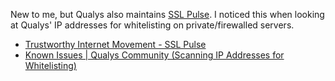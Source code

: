 New to me, but Qualys also maintains [SSL Pulse](https://www.trustworthyinternet.org/ssl-pulse/). I noticed this when looking at Qualys' IP addresses for whitelisting on private/firewalled servers.

* [Trustworthy Internet Movement - SSL Pulse](https://www.trustworthyinternet.org/ssl-pulse/)
* [Known Issues | Qualys Community (Scanning IP Addresses for Whitelisting)](https://community.qualys.com/docs/DOC-4865)

